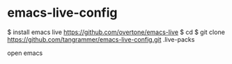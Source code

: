 emacs-live-config
=================

$ install emacs live https://github.com/overtone/emacs-live
$ cd 
$ git clone https://github.com/tangrammer/emacs-live-config.git .live-packs

open emacs 
